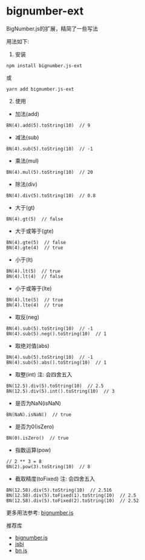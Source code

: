 # bignumber-ext

BigNumber.js的扩展，精简了一些写法

用法如下:

1. 安装

```
npm install bignumber.js-ext
```

或

```
yarn add bignumber.js-ext
```

2. 使用

- 加法(add)

```
BN(4).add(5).toString(10)  // 9
```

- 减法(sub)

```
BN(4).sub(5).toString(10)  // -1
```

- 乘法(mul)

```
BN(4).mul(5).toString(10)  // 20
```

- 除法(div)

```
BN(4).div(5).toString(10)  // 0.8
```

- 大于(gt)

```
BN(4).gt(5)  // false
```

- 大于或等于(gte)

```
BN(4).gte(5)  // false
BN(4).gte(4)  // true
```

- 小于(lt)

```
BN(4).lt(5)  // true
BN(4).lt(4)  // false
```

- 小于或等于(lte)

```
BN(4).lte(5)  // true
BN(4).lte(4)  // true
```

- 取反(neg)

```
BN(4).sub(5).toString(10)  // -1
BN(4).sub(5).neg().toString(10)  // 1
```

- 取绝对值(abs)

```
BN(4).sub(5).toString(10)  // -1
BN(4).sub(5).abs().toString(10)  // 1
```

- 取整(int)  注: 会四舍五入

```
BN(12.5).div(5).toString(10)  // 2.5
BN(12.5).div(5).int().toString(10)  // 3
```

- 是否为NaN(isNaN)  

```
BN(NaN).isNaN()  // true
```

- 是否为0(isZero)  

```
BN(0).isZero()  // true
```

- 指数运算(pow)  

```
// 2 ** 3 = 8
BN(2).pow(3).toString(10)  // 8
```

- 截取精度(toFixed) 注: 会四舍五入  

```
BN(12.58).div(5).toString(10)  // 2.516
BN(12.58).div(5).toFixed(1).toString(10)  // 2.5
BN(12.58).div(5).toFixed(2).toString(10)  // 2.52
```

更多用法参考: [bignumber.js](https://github.com/MikeMcl/bignumber.js/)

推荐库

- [bignumber.js](https://github.com/MikeMcl/bignumber.js/)
- [jsbi](https://github.com/GoogleChromeLabs/jsbi)
- [bn.js](https://github.com/indutny/bn.js/)